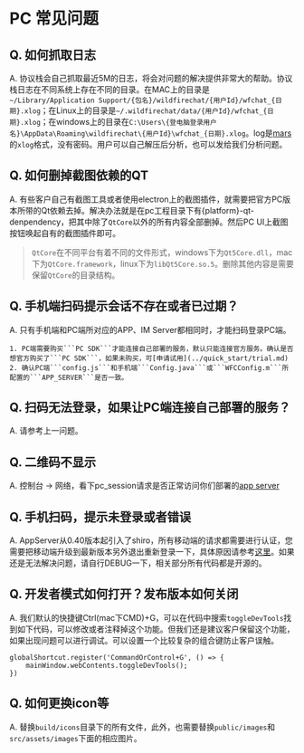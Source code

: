 # PC 常见问题

## Q. 如何抓取日志
A. 协议栈会自己抓取最近5M的日志，将会对问题的解决提供非常大的帮助。协议栈日志在不同系统上存在不同的目录。在MAC上的目录是```~/Library/Application Support/{包名}/wildfirechat/{用户Id}/wfchat_{日期}.xlog```；在Linux上的目录是```~/.wildfirechat/data/{用户Id}/wfchat_{日期}.xlog```；在windows上的目录在```C:\Users\{登电脑登录用户名}\AppData\Roaming\wildfirechat\{用户Id}\wfchat_{日期}.xlog```。log是[mars](https://github.com/Tencent/mars)的```xlog```格式，没有密码。用户可以自己解压后分析，也可以发给我们分析问题。

## Q. 如何删掉截图依赖的QT
A. 有些客户自己有截图工具或者使用electron上的截图插件，就需要把官方PC版本所带的Qt依赖去掉。解决办法就是在pc工程目录下有{platform}-qt-denpendency，把其中除了```QtCore```以外的所有内容全部删掉。然后PC UI上截图按钮唤起自有的截图插件即可。
> ```QtCore```在不同平台有着不同的文件形式，windows下为```Qt5Core.dll```，mac下为```QtCore.framework```，linux下为```libQt5Core.so.5```。删除其他内容是需要保留```QtCore```的目录结构。

## Q. 手机端扫码提示会话不存在或者已过期？
A. 只有手机端和PC端所对应的APP、IM Server都相同时，才能扫码登录PC端。

    1. PC端需要购买```PC SDK```才能连接自己部署的服务，默认只能连接官方服务。确认是否想官方购买了```PC SDK```，如果未购买，可[申请试用](../quick_start/trial.md)
    2. 确认PC端```config.js```和手机端```Config.java```或```WFCConfig.m```所配置的```APP_SERVER```是否一致。

## Q. 扫码无法登录，如果让PC端连接自己部署的服务？
A. 请参考上一问题。

## Q. 二维码不显示
A. 控制台 -> 网络，看下pc_session请求是否正常访问你们部署的[app server](../quick_start/server.md)

## Q. 手机扫码，提示未登录或者错误
A. AppServer从0.40版本起引入了shiro，所有移动端的请求都需要进行认证，您需要把移动端升级到最新版本另外退出重新登录一下，具体原因请参考[这里](https://github.com/wildfirechat/im-app_server/blob/master/README.md#版本兼容)。如果还是无法解决问题，请自行DEBUG一下，相关部分所有代码都是开源的。

## Q. 开发者模式如何打开？发布版本如何关闭
A. 我们默认的快捷键Ctrl(mac下CMD)+G，可以在代码中搜索```toggleDevTools```找到如下代码，可以修改或者注释掉这个功能。但我们还是建议客户保留这个功能，如果出现问题可以进行调试。可以设置一个比较复杂的组合键防止客户误触。
```
globalShortcut.register('CommandOrControl+G', () => {
    mainWindow.webContents.toggleDevTools();
})
```

## Q. 如何更换icon等
A. 替换```build/icons```目录下的所有文件，此外，也需要替换```public/images```和```src/assets/images```下面的相应图片。